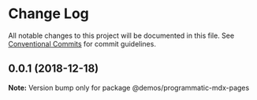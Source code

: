 # Change Log

All notable changes to this project will be documented in this file.
See [Conventional Commits](https://conventionalcommits.org) for commit guidelines.

## 0.0.1 (2018-12-18)

**Note:** Version bump only for package @demos/programmatic-mdx-pages
